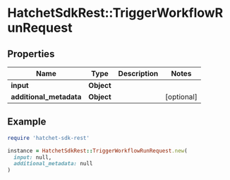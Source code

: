 # HatchetSdkRest::TriggerWorkflowRunRequest

## Properties

| Name | Type | Description | Notes |
| ---- | ---- | ----------- | ----- |
| **input** | **Object** |  |  |
| **additional_metadata** | **Object** |  | [optional] |

## Example

```ruby
require 'hatchet-sdk-rest'

instance = HatchetSdkRest::TriggerWorkflowRunRequest.new(
  input: null,
  additional_metadata: null
)
```

